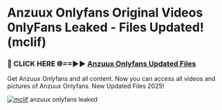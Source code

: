 # Anzuux Onlyfans Original Videos 0nlyFans Leaked - Files Updated! (mclif)

<h3>🔴 CLICK HERE 🌐==►► <a href="https://tinyurl.com/2wckxsce" rel="nofollow">Anzuux Onlyfans Updated Files</a></h3>

Get Anzuux Onlyfans and all content. Now you can access all videos and pictures of Anzuux Onlyfans. New Updated Files 2025!

[![mclif](https://i.imgur.com/AFduVYN.gif)](https://tinyurl.com/2wckxsce)
anzuux onlyfans leaked